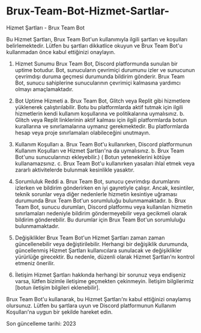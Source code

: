 # Brux-Team-Bot-Hizmet-Sartlar-
Hizmet Şartları - Brux Team Bot

Bu Hizmet Şartları, Brux Team Bot'un kullanımıyla ilgili şartları ve koşulları belirlemektedir. Lütfen bu şartları dikkatlice okuyun ve Brux Team Bot'u kullanmadan önce kabul ettiğinizi onaylayın.

1. Hizmet Sunumu
Brux Team Bot, Discord platformunda sunulan bir uptime botudur. Bot, sunucuların çevrimiçi durumunu izler ve sunucunun çevrimdışı duruma geçmesi durumunda bildirim gönderir. Brux Team Bot, sunucu sahiplerine sunucularının çevrimiçi kalmasına yardımcı olmayı amaçlamaktadır.

2. Bot Uptime Hizmeti
a. Brux Team Bot, Glitch veya Replit gibi hizmetlere yüklenerek çalıştırılabilir. Botu bu platformlarda aktif tutmak için ilgili hizmetlerin kendi kullanım koşullarına ve politikalarına uymalısınız.
b. Glitch veya Replit linklerinin aktif kalması için ilgili platformlarda botun kurallarına ve sınırlamalarına uymanız gerekmektedir. Bu platformlarda hesap veya proje sınırlamaları olabileceğini unutmayın.

3. Kullanım Koşulları
a. Brux Team Bot'u kullanırken, Discord platformunun Kullanım Koşulları ve Hizmet Şartları'na da uymalısınız.
b. Brux Team Bot'unu sunucularınızı ekleyebilir.)  ( Botun yeteneklerini kötüye kullanamazsınız.
c. Brux Team Bot'u kullanırken yasaları ihlal etmek veya zararlı aktivitelerde bulunmak kesinlikle yasaktır.

4. Sorumluluk Reddi
a. Brux Team Bot, sunucu çevrimdışı durumlarını izlerken ve bildirim gönderirken en iyi gayretiyle çalışır. Ancak, kesintiler, teknik sorunlar veya diğer nedenlerle hizmetin kesintiye uğraması durumunda Brux Team Bot'un sorumluluğu bulunmamaktadır.
b. Brux Team Bot, sunucu durumları, Discord platformu veya kullanılan hizmetin sınırlamaları nedeniyle bildirim göndermeyebilir veya gecikmeli olarak bildirim gönderebilir. Bu durumlar için Brux Team Bot'un sorumluluğu bulunmamaktadır.

5. Değişiklikler
Brux Team Bot'un Hizmet Şartları zaman zaman güncellenebilir veya değiştirilebilir. Herhangi bir değişiklik durumunda, güncellenmiş Hizmet Şartları kullanıcılara sunulacak ve değişiklikler yürürlüğe girecektir. Bu nedenle, düzenli olarak Hizmet Şartları'nı kontrol etmeniz önerilir.

6. İletişim
Hizmet Şartları hakkında herhangi bir sorunuz veya endişeniz varsa, lütfen bizimle iletişime geçmekten çekinmeyin. İletişim bilgilerimiz [botun iletişim bilgileri eklenebilir].

Brux Team Bot'u kullanarak, bu Hizmet Şartları'nı kabul ettiğinizi onaylamış olursunuz. Lütfen bu şartlara uyun ve Discord platformunun Kullanım Koşulları'na uygun bir şekilde hareket edin.

Son güncelleme tarihi: 2023

